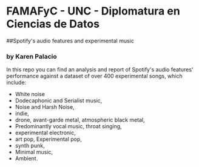 # FAMAFyC - UNC - Diplomatura en Ciencias de Datos

##Spotify's audio features and experimental music

### by Karen Palacio

In this repo you can find an analysis and report
of Spotify's audio features' performance against
a dataset of over 400 experimental songs,
which include:

*   White noise
*   Dodecaphonic and Serialist music,
*   Noise and Harsh Noise,
*   indie,
*   drone, avant-garde metal, atmospheric black metal,
*   Predominantly vocal music, throat singing,
*   experimental electronic,
*   art pop, Experimental pop,
*   synth punk,
*   Minimal music,
*   Ambient.

